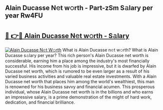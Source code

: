 ## Alain Ducasse N𝚎t w𝚘rth - Part-zSm S𝚊lary per year Rw4FU

# <h2><a href="http://gc406ey.nevu.top/?p=Alain+Ducasse">🔗 👉🔴 Alain Ducasse N𝚎t w𝚘rth - S𝚊lary</a></h2>

[![Alain Ducasse N𝚎t W𝚘rth](https://i.imgur.com/Oavwk0R.jpeg)](http://gc406ey.nevu.top/?p=Alain+Ducasse)
What is Alain Ducasse n𝚎t w𝚘rth? What is Alain Ducasse s𝚊lary per year?
This rich person's Alain Ducasse net worth is considerable, earning him a place among the industry's most financially successful. His income from his job is impressive, but it is dwarfed by Alain Ducasse net worth, which is rumored to be even larger as a result of his varied business activities and valuable real estate investments. With a Alain Ducasse net worth that places him among the world's wealthiest, this man is renowned for his business savvy and financial acumen. This prosperous individual, whose Alain Ducasse net worth is in the billions and who earns an impressive salary, is a prime demonstration of the might of hard work, dedication, and financial brilliance.
